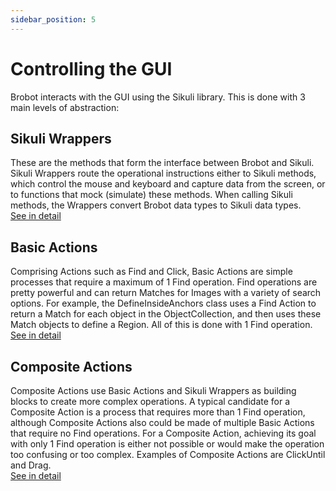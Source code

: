 ```yaml
---
sidebar_position: 5
---
```


# Controlling the GUI

Brobot interacts with the GUI using the Sikuli library. This is done with
3 main levels of abstraction:

## Sikuli Wrappers

These are the methods that form the interface between Brobot and Sikuli.
Sikuli Wrappers route the operational instructions either to Sikuli methods,
which control the mouse and keyboard and capture data from the screen, or to
functions that mock (simulate) these methods. When calling Sikuli methods,
the Wrappers convert Brobot data types to Sikuli data types.  
[See in detail](../../API/functions/sikuli-wrappers)

## Basic Actions

Comprising Actions such as Find and Click, Basic Actions are simple processes
that require a maximum of 1 Find operation. Find operations are pretty
powerful and can return Matches for Images with a variety of search options.
For example, the DefineInsideAnchors class uses a Find Action to return a Match
for each object in the ObjectCollection, and then uses these Match objects to
define a Region. All of this is done with 1 Find operation.  
[See in detail](../../API/functions/basic-actions)

## Composite Actions

Composite Actions use Basic Actions and Sikuli Wrappers as building blocks
to create more complex operations. A typical candidate for a Composite Action
is a process that requires more than 1 Find operation, although Composite
Actions also could be made of multiple Basic Actions that require no Find
operations. For a Composite Action, achieving its goal with only 1 Find
operation is either not possible or would make the operation too confusing
or too complex. Examples of Composite Actions are ClickUntil and Drag.  
[See in detail](../../API/functions/composite-actions)